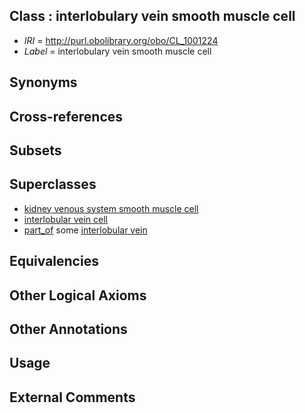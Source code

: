 
## Class : interlobulary vein smooth muscle cell

 * *IRI* = http://purl.obolibrary.org/obo/CL_1001224
 * *Label* = interlobulary vein smooth muscle cell

## Synonyms


## Cross-references


## Subsets


## Superclasses

 * [kidney venous system smooth muscle cell](../../CL/68/CL_1001068.md)
 * [interlobular vein cell](../../CL/45/CL_1001145.md)
 * [part_of](../../BFO/50/BFO_0000050.md) some [interlobular vein](../../UBERON/68/UBERON_0005168.md)

## Equivalencies


## Other Logical Axioms


## Other Annotations


## Usage


## External Comments

